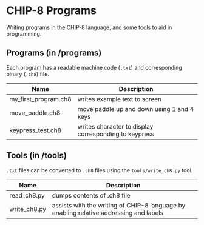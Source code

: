 # CHIP-8 Programs

Writing programs in the CHIP-8 language, and some tools to aid in programming.

## Programs (in /programs)
Each program has a readable machine code (`.txt`) and corresponding binary (`.ch8`) file.

Name  | Description
------------- | -------------
my_first_program.ch8 | writes example text to screen
move_paddle.ch8 | move paddle up and down using 1 and 4 keys
keypress_test.ch8 | writes character to display corresponding to keypress

## Tools (in /tools)
`.txt` files can be converted to `.ch8` files using the `tools/write_ch8.py` tool.

Name  | Description
------------- | -------------
read_ch8.py | dumps contents of .ch8 file
write_ch8.py | assists with the writing of CHIP-8 language by enabling relative addressing and labels
